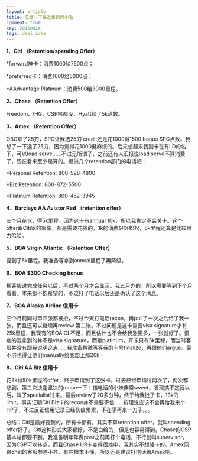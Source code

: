 ```yaml
---
layout: article
title: 总结一下最近拿到的小毛
comment: true
key: 20150924
tags: deal idea
---
```


**1、Citi （Retention/spending Offer）**


*forward神卡：消费1000给7500点；

	
*preferred卡：消费1000给5000点；

	
*AAdvantage Platinum：消费500给3000里程。

**2、Chase （Retention Offer）**


Freedom、IHG、CSP啥都没，Hyatt给了5k点数。


**3、Amex （Retention Offer）**


OBC拿了25刀，SPG让我选25刀 credit还是花1000得1500 bonus SPG点数。我想了一下选了25刀，因为觉得花1000挺麻烦的。后来想起来我副卡在有LD的名下，可以load serve……不过无所谓了，之前还有人汇报说load serve不算消费了，现在看来至少是算的。提供几个retention部门的电话吧：

*Personal Retention: 800-528-4800

	
*Biz Retention: 800-872-5500

	
*Platinum Retention: 800-452-3945

**4、Barclays AA Aviator Red （retention offer）**


三个月花1k，得5k里程。因为这卡有annual 10k，所以我肯定不会关卡。这个offer跟Citi家的很像，都是需要花钱的，1k的消费轻轻松松，5k里程还算是比较给力哈哈。


**5、BOA Virgin Atlantic （Retention Offer）**


要到了5k里程。我准备等拿到annual里程了再降级。


**6、BOA $300 Checking bonus**


据客服说完成任务以后，再过两个月才会显示。我五月办的，所以需要等到下个月看看。本来都不抱希望的，不过打了电话以后还是确认了这个消息。


**7、BOA Alaska Airline 信用卡**


三个月前同时申四张都被拒，不过今天打电话recon，再pull了一次之后给了我一张，而且还可以继续再review 第二张。不过问题是这卡需要visa signature才有25k里程，我现有的BOA CL不足，而且估计也不会给我涨更多，一张就好了。蛋疼的我拿到的并不是visa signature，而是platinum，开卡只有5k里程，而当时客服并没有跟我说明这点……我准备稍微等等我的卡号finalize，再跟他们argue。最不济也得让他们manually给我加上那20k！


**8、Citi AA Biz 信用卡**


花3k得50k里程的offer，终于申请到了这张卡。过去已经申请过两次了，两次都悲剧。第二次决定坚决的recon一下！接电话的小妹非常sweet，发现搞不定我以后，叫了specialist过来。最后review了20多分钟，终于给我批了卡，13k的limit。事实证明Citi Biz卡的recon并不需要寄信……按理说应该不会再给我来个HP了，不过反正信用记录已经伤痕累累，不在乎再来一刀子。。。

总结：Citi是最好要到的，所有卡都有。其实不算retention offer，就叫spending offer好了。Citi这种形式大家都好，不是白给的，但是也容易得到。Chase的CSP基本啥都要不到，我准备明年年费post之前再打个电话，不行就叫supervisor。因为CSP可以转点，而且Chase UR卡变得很难申，我其实不想降卡的。Amex网络chat的客服参差不齐，有些根本不懂，所以还是建议打电话给Amex吧。

